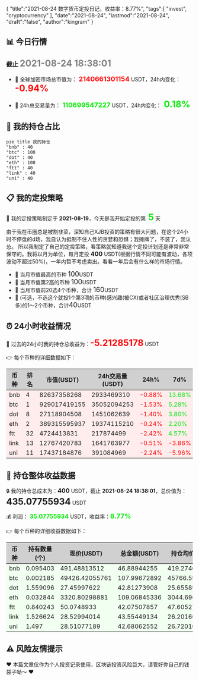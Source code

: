 {
  "title":"2021-08-24 数字货币定投日记，收益率：8.77%",
  "tags":[
    "invest",
    "cryptocurrency"
  ],
  "date":"2021-08-24",
  "lastmod":"2021-08-24",
  "draft":"false",
  "author":"kingram"
}

##  📊 今日行情
### 截止 <font color=grey size=5 >**2021-08-24 18:38:01**</font>
- 🍖 全球加密市场总市值为：<font color=#FF0000 size=4 > **2140661301154**</font> USDT，24h内变化：<font color=#FF0000 size=5 > **-0.94%**</font>

- 🍤 24h总交易量为：<font color=#00EC00 size=4 > **110699547227**</font> USDT，24h内变化：<font color=#00EC00 size=5 > **0.18%**</font>

## 🎨 我的持仓占比
```mermaid
pie title 我的持仓
"bnb" : 40
"btc" : 100
"dot" : 40
"eth" : 100
"ftt" : 40
"link" : 40
"uni" : 40
```

## 📋 我的定投策略
📎 我的定投策略制定于 **2021-08-19**，今天是我开始定投的第<font color=#00EC00 size=5 > **5**</font> 天

<div>由于我在币圈总是被割韭菜，深知自己XJB投资的策略有很大问题，在这个24小时不停盘的d场，我自认为抵制不住人性的贪婪和恐惧；我摊牌了，不装了，我认怂。
所以我制定了自己的定投策略，看策略就知道我这个定投计划还是非常非常保守的。我将以月为单位，每月定投 <font size=3 ><strong> 400 </strong></font> USDT(根据行情不同可能有波动，各项波动不超过50%)，一年内暂不考虑卖出。看看一年后会有什么样的市场行情。</div>

- 🥇 当月市值最高的币种 <font size=4 >100</font>USDT
- 🥈 当月市值第2高的币种 <font size=4 >100</font>USDT
- 🥉 当月市值前20选4个币种，合计 <font size=4 >160</font>USDT
- 🏅 (可选，不选这个就投1个第3项的币种)感兴趣(被CX)或者社区治理优秀(SB多)的1～2个币种，合计<font size=4 >40</font>USDT

## ⏰ 24小时收益情况
📌 过去的24小时我的持仓总收益为：<font color=#FF0000 size=5 >**-5.21285178**</font> USDT

👉 每个币种的详细数据如下：
<table>
    <thead><tr bgcolor="#d0d0d0" ><th>币种</th><th>排名</th><th>市值(USDT)</th><th>24h交易量(USDT)</th><th>24h%</th><th>7d%</th><th>24h收益</th></tr></thead>
    <tbody>
    <tr>
        <td bgcolor=#FFECEC>bnb</td>
        <td bgcolor=#FFECEC>4</td>
        <td bgcolor=#FFECEC>82637358268</td>
        <td bgcolor=#FFECEC>2933469310</td>
        <td bgcolor=#FFECEC><font color=#FF0000>-0.88%</font></td>
        <td bgcolor=#FFECEC><font color=#00EC00>13.68%</font></td>
        <td bgcolor=#FFECEC><font color=#FF0000 size=3 ><strong>-0.41547812</strong></font></td>
    </tr>
    <tr>
        <td bgcolor=#FFECEC>btc</td>
        <td bgcolor=#FFECEC>1</td>
        <td bgcolor=#FFECEC>929017419155</td>
        <td bgcolor=#FFECEC>35052094253</td>
        <td bgcolor=#FFECEC><font color=#FF0000>-1.53%</font></td>
        <td bgcolor=#FFECEC><font color=#00EC00>5.28%</font></td>
        <td bgcolor=#FFECEC><font color=#FF0000 size=3 ><strong>-1.68319809</strong></font></td>
    </tr>
    <tr>
        <td bgcolor=#FFECEC>dot</td>
        <td bgcolor=#FFECEC>8</td>
        <td bgcolor=#FFECEC>27118904508</td>
        <td bgcolor=#FFECEC>1451062639</td>
        <td bgcolor=#FFECEC><font color=#FF0000>-1.40%</font></td>
        <td bgcolor=#FFECEC><font color=#00EC00>3.80%</font></td>
        <td bgcolor=#FFECEC><font color=#FF0000 size=3 ><strong>-0.60888094</strong></font></td>
    </tr>
    <tr>
        <td bgcolor=#FFECEC>eth</td>
        <td bgcolor=#FFECEC>2</td>
        <td bgcolor=#FFECEC>389315595937</td>
        <td bgcolor=#FFECEC>19374115210</td>
        <td bgcolor=#FFECEC><font color=#FF0000>-0.24%</font></td>
        <td bgcolor=#FFECEC><font color=#00EC00>2.20%</font></td>
        <td bgcolor=#FFECEC><font color=#FF0000 size=3 ><strong>-0.26044326</strong></font></td>
    </tr>
    <tr>
        <td bgcolor=#FFECEC>ftt</td>
        <td bgcolor=#FFECEC>32</td>
        <td bgcolor=#FFECEC>4724413831</td>
        <td bgcolor=#FFECEC>217874499</td>
        <td bgcolor=#FFECEC><font color=#FF0000>-2.42%</font></td>
        <td bgcolor=#FFECEC><font color=#00EC00>4.57%</font></td>
        <td bgcolor=#FFECEC><font color=#FF0000 size=3 ><strong>-1.04416514</strong></font></td>
    </tr>
    <tr>
        <td bgcolor=#FFECEC>link</td>
        <td bgcolor=#FFECEC>13</td>
        <td bgcolor=#FFECEC>12767420783</td>
        <td bgcolor=#FFECEC>1641763977</td>
        <td bgcolor=#FFECEC><font color=#FF0000>-0.51%</font></td>
        <td bgcolor=#FFECEC><font color=#FF0000>-3.86%</font></td>
        <td bgcolor=#FFECEC><font color=#FF0000 size=3 ><strong>-0.22127231</strong></font></td>
    </tr>
    <tr>
        <td bgcolor=#FFECEC>uni</td>
        <td bgcolor=#FFECEC>11</td>
        <td bgcolor=#FFECEC>17437184876</td>
        <td bgcolor=#FFECEC>391084969</td>
        <td bgcolor=#FFECEC><font color=#FF0000>-2.24%</font></td>
        <td bgcolor=#FFECEC><font color=#FF0000>-5.96%</font></td>
        <td bgcolor=#FFECEC><font color=#FF0000 size=3 ><strong>-0.97941392</strong></font></td>
    </tr>
    </tbody>
</table>

## 🎯 持仓整体收益数据

🔒 我的持仓总成本为：<font size=3 >**400**</font> USDT，截止 **2021-08-24 18:38:01**，总价值为：<font  size=5 >**435.07755934**</font> USDT

💰 利润： <font color=#00EC00 size=3 >**35.07755934**</font> USDT，收益率：<font color=#00EC00 size=4 >**8.77%**</font>

👉 每个币种的详细收益数据如下：

<table>
    <thead><tr bgcolor="#d0d0d0" ><th>币种</th><th>持有数量(个)</th><th>现价(USDT)</th><th>总金额(USDT)</th><th>持仓均价(USDT)</th><th>成本(USDT)</th><th>利润(USDT)</th><th>收益率</th></tr></thead>
    <tbody>
    <tr>
        <td bgcolor=#F0FFF0>bnb</td>
        <td bgcolor=#F0FFF0>0.095403</td>
        <td bgcolor=#F0FFF0>491.48813512</td>
        <td bgcolor=#F0FFF0>46.88944255</td>
        <td bgcolor=#F0FFF0>419.27402702</td>
        <td bgcolor=#F0FFF0>40</td>
        <td bgcolor=#F0FFF0>6.88944255</td>
        <td bgcolor=#F0FFF0><font color=#00EC00 size=3 ><strong>17.22%</strong></font></td>
    </tr>
    <tr>
        <td bgcolor=#F0FFF0>btc</td>
        <td bgcolor=#F0FFF0>0.002185</td>
        <td bgcolor=#F0FFF0>49426.42055761</td>
        <td bgcolor=#F0FFF0>107.99672892</td>
        <td bgcolor=#F0FFF0>45766.59038902</td>
        <td bgcolor=#F0FFF0>100</td>
        <td bgcolor=#F0FFF0>7.99672892</td>
        <td bgcolor=#F0FFF0><font color=#00EC00 size=3 ><strong>8.00%</strong></font></td>
    </tr>
    <tr>
        <td bgcolor=#F0FFF0>dot</td>
        <td bgcolor=#F0FFF0>1.559096</td>
        <td bgcolor=#F0FFF0>27.45997622</td>
        <td bgcolor=#F0FFF0>42.81273908</td>
        <td bgcolor=#F0FFF0>25.6558929</td>
        <td bgcolor=#F0FFF0>40</td>
        <td bgcolor=#F0FFF0>2.81273908</td>
        <td bgcolor=#F0FFF0><font color=#00EC00 size=3 ><strong>7.03%</strong></font></td>
    </tr>
    <tr>
        <td bgcolor=#F0FFF0>eth</td>
        <td bgcolor=#F0FFF0>0.032844</td>
        <td bgcolor=#F0FFF0>3320.80298881</td>
        <td bgcolor=#F0FFF0>109.06845336</td>
        <td bgcolor=#F0FFF0>3044.69613933</td>
        <td bgcolor=#F0FFF0>100</td>
        <td bgcolor=#F0FFF0>9.06845336</td>
        <td bgcolor=#F0FFF0><font color=#00EC00 size=3 ><strong>9.07%</strong></font></td>
    </tr>
    <tr>
        <td bgcolor=#F0FFF0>ftt</td>
        <td bgcolor=#F0FFF0>0.840243</td>
        <td bgcolor=#F0FFF0>50.0748933</td>
        <td bgcolor=#F0FFF0>42.07507857</td>
        <td bgcolor=#F0FFF0>47.60527609</td>
        <td bgcolor=#F0FFF0>40</td>
        <td bgcolor=#F0FFF0>2.07507857</td>
        <td bgcolor=#F0FFF0><font color=#00EC00 size=3 ><strong>5.19%</strong></font></td>
    </tr>
    <tr>
        <td bgcolor=#F0FFF0>link</td>
        <td bgcolor=#F0FFF0>1.526624</td>
        <td bgcolor=#F0FFF0>28.52994014</td>
        <td bgcolor=#F0FFF0>43.55449134</td>
        <td bgcolor=#F0FFF0>26.20160563</td>
        <td bgcolor=#F0FFF0>40</td>
        <td bgcolor=#F0FFF0>3.55449134</td>
        <td bgcolor=#F0FFF0><font color=#00EC00 size=3 ><strong>8.89%</strong></font></td>
    </tr>
    <tr>
        <td bgcolor=#F0FFF0>uni</td>
        <td bgcolor=#F0FFF0>1.497</td>
        <td bgcolor=#F0FFF0>28.51077189</td>
        <td bgcolor=#F0FFF0>42.68062552</td>
        <td bgcolor=#F0FFF0>26.72010688</td>
        <td bgcolor=#F0FFF0>40</td>
        <td bgcolor=#F0FFF0>2.68062552</td>
        <td bgcolor=#F0FFF0><font color=#00EC00 size=3 ><strong>6.70%</strong></font></td>
    </tr>
    </tbody>
</table>

## ⚠️ 风险友情提示
❤️ 本篇文章仅作为个人投资记录使用，区块链投资风险巨大，请管好你自己的钱袋子呦～ ❤️